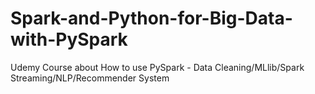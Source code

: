 # Spark-and-Python-for-Big-Data-with-PySpark
Udemy Course about How to use PySpark - Data Cleaning/MLlib/Spark Streaming/NLP/Recommender System 

